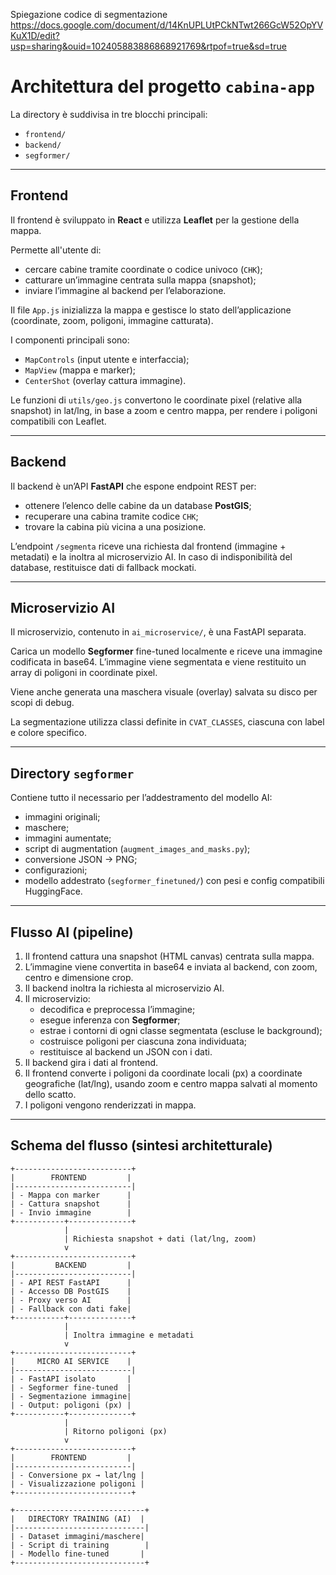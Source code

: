 Spiegazione codice di segmentazione https://docs.google.com/document/d/14KnUPLUtPCkNTwt266GcW52OpYVKuX1D/edit?usp=sharing&ouid=102405883886868921769&rtpof=true&sd=true

# Architettura del progetto `cabina-app`

La directory è suddivisa in tre blocchi principali:

- `frontend/`
- `backend/`
- `segformer/`

---

## Frontend

Il frontend è sviluppato in **React** e utilizza **Leaflet** per la gestione della mappa.

Permette all'utente di:

- cercare cabine tramite coordinate o codice univoco (`CHK`);
- catturare un’immagine centrata sulla mappa (snapshot);
- inviare l’immagine al backend per l’elaborazione.

Il file `App.js` inizializza la mappa e gestisce lo stato dell’applicazione (coordinate, zoom, poligoni, immagine catturata).

I componenti principali sono:

- `MapControls` (input utente e interfaccia);
- `MapView` (mappa e marker);
- `CenterShot` (overlay cattura immagine).

Le funzioni di `utils/geo.js` convertono le coordinate pixel (relative alla snapshot) in lat/lng, in base a zoom e centro mappa, per rendere i poligoni compatibili con Leaflet.

---

## Backend

Il backend è un’API **FastAPI** che espone endpoint REST per:

- ottenere l’elenco delle cabine da un database **PostGIS**;
- recuperare una cabina tramite codice `CHK`;
- trovare la cabina più vicina a una posizione.

L’endpoint `/segmenta` riceve una richiesta dal frontend (immagine + metadati) e la inoltra al microservizio AI. In caso di indisponibilità del database, restituisce dati di fallback mockati.

---

## Microservizio AI

Il microservizio, contenuto in `ai_microservice/`, è una FastAPI separata.

Carica un modello **Segformer** fine-tuned localmente e riceve una immagine codificata in base64. L’immagine viene segmentata e viene restituito un array di poligoni in coordinate pixel.

Viene anche generata una maschera visuale (overlay) salvata su disco per scopi di debug.

La segmentazione utilizza classi definite in `CVAT_CLASSES`, ciascuna con label e colore specifico.

---

## Directory `segformer`

Contiene tutto il necessario per l’addestramento del modello AI:

- immagini originali;
- maschere;
- immagini aumentate;
- script di augmentation (`augment_images_and_masks.py`);
- conversione JSON → PNG;
- configurazioni;
- modello addestrato (`segformer_finetuned/`) con pesi e config compatibili HuggingFace.

---

## Flusso AI (pipeline)

1. Il frontend cattura una snapshot (HTML canvas) centrata sulla mappa.
2. L’immagine viene convertita in base64 e inviata al backend, con zoom, centro e dimensione crop.
3. Il backend inoltra la richiesta al microservizio AI.
4. Il microservizio:
   - decodifica e preprocessa l’immagine;
   - esegue inferenza con **Segformer**;
   - estrae i contorni di ogni classe segmentata (escluse le background);
   - costruisce poligoni per ciascuna zona individuata;
   - restituisce al backend un JSON con i dati.
5. Il backend gira i dati al frontend.
6. Il frontend converte i poligoni da coordinate locali (px) a coordinate geografiche (lat/lng), usando zoom e centro mappa salvati al momento dello scatto.
7. I poligoni vengono renderizzati in mappa.

---

## Schema del flusso (sintesi architetturale)

```text
+--------------------------+
|        FRONTEND         |
|--------------------------|
| - Mappa con marker      |
| - Cattura snapshot      |
| - Invio immagine        |
+-----------+--------------+
            |
            | Richiesta snapshot + dati (lat/lng, zoom)
            v
+--------------------------+
|         BACKEND         |
|--------------------------|
| - API REST FastAPI      |
| - Accesso DB PostGIS    |
| - Proxy verso AI        |
| - Fallback con dati fake|
+-----------+--------------+
            |
            | Inoltra immagine e metadati
            v
+--------------------------+
|     MICRO AI SERVICE    |
|--------------------------|
| - FastAPI isolato       |
| - Segformer fine-tuned  |
| - Segmentazione immagine|
| - Output: poligoni (px) |
+-----------+--------------+
            |
            | Ritorno poligoni (px)
            v
+--------------------------+
|        FRONTEND         |
|--------------------------|
| - Conversione px → lat/lng |
| - Visualizzazione poligoni |
+--------------------------+

+-----------------------------+
|   DIRECTORY TRAINING (AI)  |
|-----------------------------|
| - Dataset immagini/maschere|
| - Script di training        |
| - Modello fine-tuned       |
+-----------------------------+
